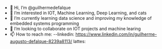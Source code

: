 - 👋 Hi, I’m @guilhermedefalque
- 👀 I’m interested in IOT, Machine Learning, Deep Learning, and cats
- 🌱 I’m currently learning data science and improving my knowledge of embedded systems programming
- 💞️ I’m looking to collaborate on IOT projects and machine learing
- 📫 How to reach me: 
--linkedin: https://www.linkedin.com/in/guilherme-augusto-defalque-8239a8113/
            lattes: 

<!---
guilhermedefalque/guilhermedefalque is a ✨ special ✨ repository because its `README.md` (this file) appears on your GitHub profile.
You can click the Preview link to take a look at your changes.
--->

